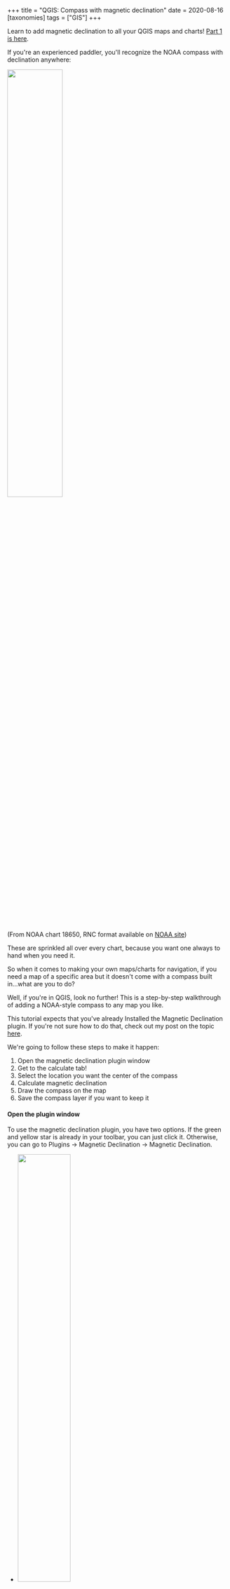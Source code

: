 +++
title = "QGIS: Compass with magnetic declination"
date = 2020-08-16
[taxonomies]
tags = ["GIS"]
+++
<!-- wp:paragraph -->

Learn to add magnetic declination to all your QGIS maps and charts! [Part 1 is here](@/posts/2020-08-16-install-a-qgis-plugin.md).

<!-- /wp:paragraph -->

<!-- wp:paragraph -->

If you're an experienced paddler, you'll recognize the NOAA compass with declination anywhere:

<!-- /wp:paragraph -->

<!-- wp:image {"id":723,"align":"center","width":300,"height":313} -->

<img src="/img/questions-wp-content-uploads-2020-08-compass.jpg" class="center" width=50%>

(From NOAA chart 18650, RNC format available on [NOAA site](https://www.charts.noaa.gov/InteractiveCatalog/nrnc.shtml))

<!-- /wp:image -->

<!-- wp:paragraph -->

These are sprinkled all over every chart, because you want one always to hand when you need it.

<!-- /wp:paragraph -->

<!-- wp:paragraph -->

So when it comes to making your own maps/charts for navigation, if you need a map of a specific area but it doesn't come with a compass built in...what are you to do?

<!-- /wp:paragraph -->

<!-- wp:paragraph -->

Well, if you're in QGIS, look no further! This is a step-by-step walkthrough of adding a NOAA-style compass to any map you like.

<!-- /wp:paragraph -->

<!-- wp:paragraph -->

This tutorial expects that you've already Installed the Magnetic Declination plugin. If you're not sure how to do that, check out my post on the topic [here](@/posts/2020-08-16-install-a-qgis-plugin.md).

<!-- /wp:paragraph -->

<!-- wp:paragraph -->

We're going to follow these steps to make it happen:

<!-- /wp:paragraph -->

<!-- wp:list {"ordered":true} -->

1. Open the magnetic declination plugin window
2. Get to the calculate tab!
3. Select the location you want the center of the compass
4. Calculate magnetic declination
5. Draw the compass on the map
6. Save the compass layer if you want to keep it

<!-- /wp:list -->

<!-- wp:heading {"level":4} -->

#### Open the plugin window

<!-- /wp:heading -->

<!-- wp:paragraph -->

To use the magnetic declination plugin, you have two options. If the green and yellow star is already in your toolbar, you can just click it. Otherwise, you can go to Plugins -> Magnetic Declination -> Magnetic Declination.

<!-- /wp:paragraph -->

<!-- wp:gallery {"ids":[741,725],"columns":1} -->

- <img src="/img/questions-wp-content-uploads-2020-08-Screen-Shot-2020-08-16-at-3.35.17-PM.png" class="center" width=50%>

  Option 1: Yellow and green star in toolbar

- <img src="/img/questions-wp-content-uploads-2020-08-Screen-Shot-2020-08-16-at-1.07.23-PM.png" class="center" width=50%>

  Option 2: Plugins -> Magnetic Declination -> Magnetic Declination

<!-- /wp:gallery -->

<!-- wp:heading {"level":4} -->

#### Go to the calculate tab

<!-- /wp:heading -->

<!-- wp:paragraph -->

As of August 2020, there are four tabs in the Magnetic Declination window: Calculate, Options, Help, and About. You want the calculate tab. (You can also change the compass color in Options.)

<!-- /wp:paragraph -->

<!-- wp:image {"id":727,"width":371,"height":304} -->

<img src="/img/questions-wp-content-uploads-2020-08-Screen-Shot-2020-08-16-at-1.16.32-PM.png" class="center" width=50%>

<!-- /wp:image -->

<!-- wp:heading {"level":4} -->

#### Select where you want the center of the compass

<!-- /wp:heading -->

<!-- wp:paragraph -->

Click the "LON/LAT from map" button.

<!-- /wp:paragraph -->

<!-- wp:image {"id":728} -->

<img src="/img/questions-wp-content-uploads-2020-08-Screen-Shot-2020-08-16-at-1.20.34-PM.png" class="center" width=50%>

<!-- /wp:image -->

<!-- wp:paragraph -->

It'll pop back to the original QGIS window, where you should click exactly where you want the center of the compass. Ideally, pick a nice open area without too much distraction.

<!-- /wp:paragraph -->

<!-- wp:image {"id":742} -->

<img src="/img/questions-wp-content-uploads-2020-08-Screen-Shot-2020-08-16-at-2.33.53-PM-1.png" class="center" width=50%>

<!-- /wp:image -->

<!-- wp:paragraph -->

Once you click, it brings you back to the plugin window.

<!-- /wp:paragraph -->

<!-- wp:heading {"level":4} -->

#### Calculate magnetic declination

<!-- /wp:heading -->

<!-- wp:paragraph -->

Press the calculate button! This is an important step! This is where the plugin does the math to figure out what the magnetic variation is at that location.

<!-- /wp:paragraph -->

<!-- wp:image {"id":730,"width":370,"height":300} -->

<img src="/img/questions-wp-content-uploads-2020-08-Screen-Shot-2020-08-16-at-2.55.55-PM.png" class="center" width=50%>

<!-- /wp:image -->

<!-- wp:heading {"level":4} -->

#### Draw the compass

<!-- /wp:heading -->

<!-- wp:paragraph -->

Click on "Draw compass rose."

<!-- /wp:paragraph -->

<!-- wp:image {"id":731,"width":401,"height":324} -->

<img src="/img/questions-wp-content-uploads-2020-08-Screen-Shot-2020-08-16-at-2.57.24-PM.png" class="center" width=50%>

<!-- /wp:image -->

<!-- wp:paragraph -->

Then move your mouse until the size seems about right. Don't worry about the angle – the cross just shows the center and size of the resulting compass.

<!-- /wp:paragraph -->

<!-- wp:image {"id":732} -->

<img src="/img/questions-wp-content-uploads-2020-08-Screen-Shot-2020-08-16-at-2.58.30-PM.png" class="center" width=50%>

<!-- /wp:image -->

<!-- wp:paragraph -->

Aaaand, voila! You have a compass rose!

<!-- /wp:paragraph -->

<!-- wp:image {"id":733} -->

<img src="/img/questions-wp-content-uploads-2020-08-Screen-Shot-2020-08-16-at-2.59.28-PM.png" class="center" width=50%>

<!-- /wp:image -->

<!-- wp:heading {"level":4} -->

#### Save the compass

<!-- /wp:heading -->

<!-- wp:paragraph -->

You'll note that the COMPASS_ROSE layer above has a little icon next to it on the right side – that means it's a temporary scratch layer, so if you want the compass to stick around, you'll have to save it. Right click on the layer and click "Make Permanent."

<!-- /wp:paragraph -->

<!-- wp:image {"id":734,"width":372,"height":504} -->

<img src="/img/questions-wp-content-uploads-2020-08-Screen-Shot-2020-08-16-at-3.03.01-PM.png" class="center" width=50%>

<!-- /wp:image -->

<!-- wp:paragraph -->

And then choose a format – it doesn't matter too much, so I usually use whatever it has as a default. ALWAYS use the '...' button to choose the file and its name, or it will error (bug, but workable). And then hit OK, and you're done! Congrats.

<!-- /wp:paragraph -->

<!-- wp:image {"id":735,"width":497,"height":551} -->

<img src="/img/questions-wp-content-uploads-2020-08-Screen-Shot-2020-08-16-at-3.03.50-PM.png" class="center" width=50%>

<!-- /wp:image -->

<!-- wp:heading {"level":4} -->

#### Lather, rinse, repeat

<!-- /wp:heading -->

<!-- wp:paragraph -->

If you're anything like me, you do this multiple times a day when you're making maps. Enjoy!

<!-- /wp:paragraph -->

<!-- wp:paragraph -->

_NOTE: If you appreciate this plugin (I know I do!) and have the means to do so, please consider donating a few bucks to the creator, which you can do _[_here_](https://www.paypal.com/pools/c/8cpB6vAiKm)_. Open source software takes time, and if a few donations means the plugin will be maintained, that's a win for everyone._

<!-- /wp:paragraph -->

